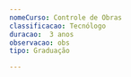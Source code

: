 ```yaml
---
nomeCurso: Controle de Obras 
classificacao: Tecnólogo 
duracao:  3 anos 
observacao: obs
tipo: Graduação 

---
```


